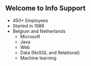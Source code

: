 ## Welcome to Info Support

* 450+ Employees
* Started in 1986
* Belgium and Netherlands
    * Microsoft
    * Java
    * Web
    * Data (NoSQL and Relational)
    * Machine learning

